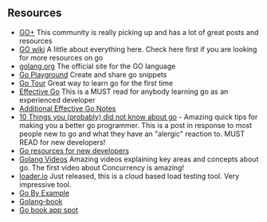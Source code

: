 Resources
--------------
- [GO+](https://plus.google.com/communities/114112804251407510571) This community is really picking up and has a lot of great posts and resources
- [GO wiki](https://code.google.com/p/go-wiki/) A little about everything here.  Check here first if you are looking for more resources on go
- [golang.org](http://golang.org/) The official site for the GO language
- [Go Playground](http://play.golang.org/) Create and share go snippets
- [Go Tour](http://tour.golang.org/#1) Great way to learn go for the first time
- [Effective Go](http://golang.org/doc/effective_go.html) 
This is a MUST read for anybody learning go as an experienced developer
- [Additional Effective Go Notes](https://groups.google.com/forum/#!msg/golang-nuts/xbFLvvvvyUo/Iw8MC9MRX3YJ) 
- [10 Things you (probably) did not know about go](http://goo.gl/L5lDv) - Amazing quick tips for making you a better go programmer.
This is a post in response to most people new to go and what they have an "alergic" reaction to.  MUST READ for new developers!
- [Go resources for new developers](http://dave.cheney.net/resources-for-new-go-programmers)
- [Golang Videos](http://blog.golang.org/2012/07/go-videos-from-google-io-2012.html) Amazing videos explaining key areas and concepts about go. The first video about Concurrency is amazing!
- [loader.io](http://loader.io/) Just released, this is a cloud based load testing tool.  Very impressive tool.
- [Go By Example](https://gobyexample.com/)
- [Golang-book](http://www.golang-book.com/)
- [Go book app spot](http://go-book.appspot.com/)
